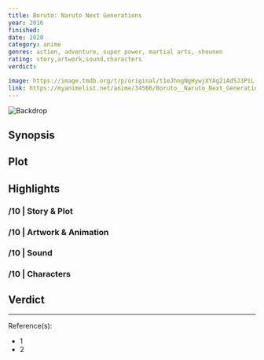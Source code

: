 ```yaml
---
title: Boruto: Naruto Next Generations
year: 2016
finished:
date: 2020
category: anime
genres: action, adventure, super power, martial arts, shounen
rating: story,artwork,sound,characters
verdict:

image: https://image.tmdb.org/t/p/original/t1eJhngNgHywjXYAg2iAdSJ3PiL.jpg
link: https://myanimelist.net/anime/34566/Boruto__Naruto_Next_Generations
---
```


![Backdrop]()

## Synopsis

## Plot

## Highlights

### /10 | Story & Plot

### /10 | Artwork & Animation

### /10 | Sound

### /10 | Characters

## Verdict

<!-- SPOILERS -->

<!-- CLOSING -->

---
Reference(s):

- 1
- 2
